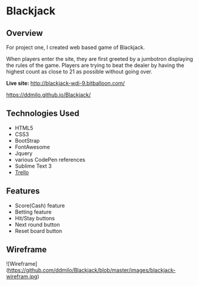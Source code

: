 # Blackjack

## Overview

For project one, I created web based game of Blackjack. 

When players enter the site, they are first greeted by a jumbotron displaying the rules of the game. Players are trying to beat the dealer by having the highest count as close to 21 as possible without going over. 

**Live site:** <http://blackjack-wdi-9.bitballoon.com/>

<https://ddmilo.github.io/Blackjack/>

## Technologies Used
* HTML5
* CSS3
* BootStrap
* FontAwesome
* Jquery
* various CodePen references
* Sublime Text 3
* [Trello](https://trello.com/b/b1t2DWvK/blackjack)

## Features
* Score(Cash) feature
* Betting feature
* Hit/Stay buttons
* Next round button
* Reset board button


## Wireframe
 ![Wireframe] (https://github.com/ddmilo/Blackjack/blob/master/images/blackjack-wirefram.jpg)


